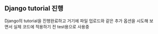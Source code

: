 ## Django tutorial 진행

Django의 tutorial을 진행완료하고 거기에 파일 업로드와 같은 추가 옵션을 시도해 보면서 실제 코드에 적용하기 전 test용으로 사용중
